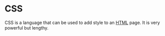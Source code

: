 # CSS



CSS is a language that can be used to add style to an [HTML](/wiki/HTML) page. It is very powerful but lengthy.